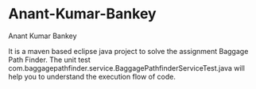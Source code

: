 # Anant-Kumar-Bankey
Anant Kumar Bankey

It is a maven based eclipse java project to solve the assignment Baggage Path Finder.
The unit test com.baggagepathfinder.service.BaggagePathfinderServiceTest.java will help you to understand the 
execution flow of code.
